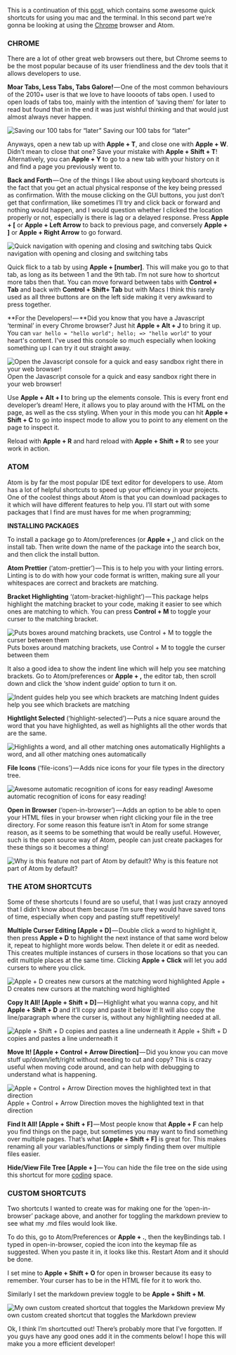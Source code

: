 This is a continuation of this [post](https://hackernoon.com/become-the-shortcut-master-the-mac-and-terminal-part-1-80793d8df033), which contains some awesome quick shortcuts for using you mac and the terminal. In this second part we’re gonna be looking at using the [Chrome](https://hackernoon.com/tagged/chrome) browser and Atom.

### **CHROME**

There are a lot of other great web browsers out there, but Chrome seems to be the most popular because of its user friendliness and the dev tools that it allows developers to use.

**Moar Tabs, Less Tabs, Tabs Galore!** — One of the most common behaviours of the 2010+ user is that we love to have loooots of tabs open. I used to open loads of tabs too, mainly with the intention of ‘saving them’ for later to read but found that in the end it was just wishful thinking and that would just almost always never happen.

![Saving our 100 tabs for “later”](https://cdn-images-1.medium.com/max/800/0*aVX9fc8aX3RvkyW4.jpg)
Saving our 100 tabs for “later”

Anyways, open a new tab up with **Apple + T**, and close one with **Apple + W**. Didn’t mean to close that one? Save your mistake with **Apple + Shift + T**! Alternatively, you can **Apple + Y** to go to a new tab with your history on it and find a page you previously went to.

**Back and Forth** — One of the things I like about using keyboard shortcuts is the fact that you get an actual physical response of the key being pressed as confirmation. With the mouse clicking on the GUI buttons, you just don’t get that confirmation, like sometimes I’ll try and click back or forward and nothing would happen, and I would question whether I clicked the location properly or not, especially is there is lag or a delayed response. Press **Apple + \[** or **Apple + Left Arrow** to back to previous page, and conversely **Apple + \]** or **Apple + Right Arrow** to go forward.

![Quick navigation with opening and closing and switching tabs](https://cdn-images-1.medium.com/max/800/0*o-l7ypvUGElTiw1Z.gif)
Quick navigation with opening and closing and switching tabs

Quick flick to a tab by using **Apple + \[number\]**. This will make you go to that tab, as long as its between 1 and the 9th tab. I’m not sure how to shortcut more tabs then that. You can move forward between tabs with **Control + Tab** and back with **Control + Shift+ Tab** but with Macs I think this rarely used as all three buttons are on the left side making it very awkward to press together.

**For the Developers! — **Did you know that you have a Javascript ‘terminal’ in every Chrome browser? Just hit **Apple + Alt + J** to bring it up. You can `var hello = "hello world"; hello; => "hello world"` to your heart's content. I've used this console so much especially when looking something up I can try it out straight away.

![Open the Javascript console for a quick and easy sandbox right there in your web browser!](https://cdn-images-1.medium.com/max/800/0*DDS7eoJUS4fvCqZ1.gif)
Open the Javascript console for a quick and easy sandbox right there in your web browser!

Use **Apple + Alt + I** to bring up the elements console. This is every front end developer’s dream! Here, it allows you to play around with the HTML on the page, as well as the css styling. When your in this mode you can hit **Apple + Shift + C** to go into inspect mode to allow you to point to any element on the page to inspect it.

Reload with **Apple + R** and hard reload with **Apple + Shift + R** to see your work in action.

### **ATOM**

Atom is by far the most popular IDE text editor for developers to use. Atom has a lot of helpful shortcuts to speed up your efficiency in your projects. One of the coolest things about Atom is that you can download packages to it which will have different features to help you. I’ll start out with some packages that I find are must haves for me when programming;

**INSTALLING PACKAGES**

To install a package go to Atom/preferences (or **Apple + ,**) and click on the install tab. Then write down the name of the package into the search box, and then click the install button.

**Atom Prettier** (‘atom-prettier’) — This is to help you with your linting errors. Linting is to do with how your code format is written, making sure all your whitespaces are correct and brackets are matching.

**Bracket Highlighting** ‘(atom-bracket-highlight’) — This package helps highlight the matching bracket to your code, making it easier to see which ones are matching to which. You can press **Control + M** to toggle your curser to the matching bracket.

![Puts boxes around matching brackets, use Control + M to toggle the curser between them](https://cdn-images-1.medium.com/max/800/0*OiwcJXWmTZl9nx1r.gif)
Puts boxes around matching brackets, use Control + M to toggle the curser between them

It also a good idea to show the indent line which will help you see matching brackets. Go to Atom/preferences or **Apple + ,** the editor tab, then scroll down and click the ‘show indent guide’ option to turn it on.

![Indent guides help you see which brackets are matching](https://cdn-images-1.medium.com/max/800/0*DiNmYN3t6eIt4iZQ.png)
Indent guides help you see which brackets are matching

**Hightlight Selected** (‘highlight-selected’) — Puts a nice square around the word that you have highlighted, as well as highlights all the other words that are the same.

![Highlights a word, and all other matching ones automatically](https://cdn-images-1.medium.com/max/800/0*0GnJipbikIhLhGc1.png)
Highlights a word, and all other matching ones automatically

**File Icons** (‘file-icons’) — Adds nice icons for your file types in the directory tree.

![Awesome automatic recognition of icons for easy reading!](https://cdn-images-1.medium.com/max/800/0*0FE3CNzx8r1wkhWQ.png)
Awesome automatic recognition of icons for easy reading!

**Open in Browser** (‘open-in-browser’) — Adds an option to be able to open your HTML files in your browser when right clicking your file in the tree directory. For some reason this feature isn’t in Atom for some strange reason, as it seems to be something that would be really useful. However, such is the open source way of Atom, people can just create packages for these things so it becomes a thing!

![Why is this feature not part of Atom by default?](https://cdn-images-1.medium.com/max/800/0*XKz_GuP_VuxVXdwy.png)
Why is this feature not part of Atom by default?

### **THE ATOM SHORTCUTS**

Some of these shortcuts I found are so useful, that I was just crazy annoyed that I didn’t know about them because I’m sure they would have saved tons of time, especially when copy and pasting stuff repetitively!

**Multiple Curser Editing \[Apple + D\]** — Double click a word to highlight it, then press **Apple + D** to highlight the next instance of that same word below it, repeat to highlight more words below. Then delete it or edit as needed. This creates multiple instances of cursers in those locations so that you can edit multiple places at the same time. Clicking **Apple + Click** will let you add cursers to where you click.

![Apple + D creates new cursors at the matching word highlighted](https://cdn-images-1.medium.com/max/800/0*tqTFwTVPYnZphNbB.gif)
Apple + D creates new cursors at the matching word highlighted

**Copy It All! \[Apple + Shift + D\]** — Highlight what you wanna copy, and hit **Apple + Shift + D** and it’ll copy and paste it below it! It will also copy the line/paragraph where the curser is, without any highlighting needed at all.

![Apple + Shift + D copies and pastes a line underneath it](https://cdn-images-1.medium.com/max/800/0*Q89kC1U_A38LQ4OA.gif)
Apple + Shift + D copies and pastes a line underneath it

**Move It! \[Apple + Control + Arrow Direction\]** — Did you know you can move stuff up/down/left/right without needing to cut and copy? This is crazy useful when moving code around, and can help with debugging to understand what is happening.

![Apple + Control + Arrow Direction moves the highlighted text in that direction](https://cdn-images-1.medium.com/max/800/0*MLLXfXx74r-ZJCUQ.gif)
Apple + Control + Arrow Direction moves the highlighted text in that direction

**Find It All! \[Apple + Shift + F\]** — Most people know that **Apple + F** can help you find things on the page, but sometimes you may want to find something over multiple pages. That’s what **\[Apple + Shift + F\]** is great for. This makes renaming all your variables/functions or simply finding them over multiple files easier.

**Hide/View File Tree \[Apple + \]** — You can hide the file tree on the side using this shortcut for more [coding](https://hackernoon.com/tagged/coding) space.

### CUSTOM SHORTCUTS

Two shortcuts I wanted to create was for making one for the ‘open-in-browser’ package above, and another for toggling the markdown preview to see what my .md files would look like.

To do this, go to Atom/Preferences or **Apple + .**, then the keyBindings tab. I typed in open-in-browser, copied the icon into the keymap file as suggested. When you paste it in, it looks like this. Restart Atom and it should be done.

I set mine to **Apple + Shift + O** for open in browser because its easy to remember. Your curser has to be in the HTML file for it to work tho.

Similarly I set the markdown preview toggle to be **Apple + Shift + M**.

![My own custom created shortcut that toggles the Markdown preview](https://cdn-images-1.medium.com/max/800/0*sA2MCdSnOi2zhTdj.gif)
My own custom created shortcut that toggles the Markdown preview

Ok, I think I’m shortcutted out! There’s probably more that I’ve forgotten. If you guys have any good ones add it in the comments below! I hope this will make you a more efficient developer!